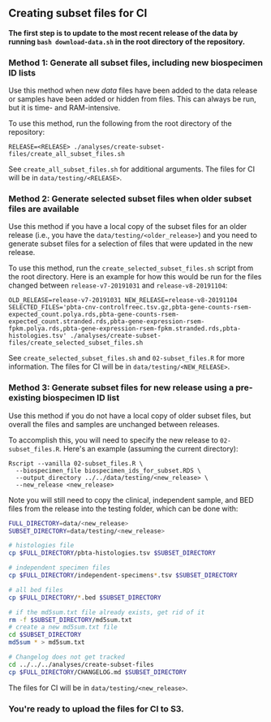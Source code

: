 ## Creating subset files for CI

**The first step is to update to the most recent release of the data by running `bash download-data.sh` in the root directory of the repository.**

### Method 1: Generate all subset files, including new biospecimen ID lists

Use this method when new _data_ files have been added to the data release or samples have been added or hidden from files.
This can always be run, but it is time- and RAM-intensive.

To use this method, run the following from the root directory of the repository:

```
RELEASE=<RELEASE> ./analyses/create-subset-files/create_all_subset_files.sh
```

See `create_all_subset_files.sh` for additional arguments.
The files for CI will be in `data/testing/<RELEASE>`.

### Method 2: Generate selected subset files when older subset files are available

Use this method if you have a local copy of the subset files for an older release (i.e., you have the `data/testing/<older_release>`) and you need to generate subset files for a selection of files that were updated in the new release.

To use this method, run the `create_selected_subset_files.sh` script from the root directory.
Here is an example for how this would be run for the files changed between `release-v7-20191031` and `release-v8-20191104`:

```
OLD_RELEASE=release-v7-20191031 NEW_RELEASE=release-v8-20191104 SELECTED_FILES='pbta-cnv-controlfreec.tsv.gz,pbta-gene-counts-rsem-expected_count.polya.rds,pbta-gene-counts-rsem-expected_count.stranded.rds,pbta-gene-expression-rsem-fpkm.polya.rds,pbta-gene-expression-rsem-fpkm.stranded.rds,pbta-histologies.tsv' ./analyses/create-subset-files/create_selected_subset_files.sh
```

See `create_selected_subset_files.sh` and `02-subset_files.R` for more information.
The files for CI will be in `data/testing/<NEW_RELEASE>`.

### Method 3: Generate subset files for new release using a pre-existing biospecimen ID list

Use this method if you do not have a local copy of older subset files, but overall the files and samples are unchanged between releases.

To accomplish this, you will need to specify the new release to `02-subset_files.R`.
Here's an example (assuming the current directory):

```
Rscript --vanilla 02-subset_files.R \
  --biospecimen_file biospecimen_ids_for_subset.RDS \
  --output_directory ../../data/testing/<new_release> \
  --new_release <new_release>
```

Note you will still need to copy the clinical, independent sample, and BED files from the release into the testing folder, which can be done with:

```sh
FULL_DIRECTORY=data/<new_release>
SUBSET_DIRECTORY=data/testing/<new_release>

# histologies file
cp $FULL_DIRECTORY/pbta-histologies.tsv $SUBSET_DIRECTORY

# independent specimen files
cp $FULL_DIRECTORY/independent-specimens*.tsv $SUBSET_DIRECTORY

# all bed files
cp $FULL_DIRECTORY/*.bed $SUBSET_DIRECTORY

# if the md5sum.txt file already exists, get rid of it
rm -f $SUBSET_DIRECTORY/md5sum.txt
# create a new md5sum.txt file
cd $SUBSET_DIRECTORY
md5sum * > md5sum.txt

# Changelog does not get tracked
cd ../../../analyses/create-subset-files
cp $FULL_DIRECTORY/CHANGELOG.md $SUBSET_DIRECTORY
```

The files for CI will be in `data/testing/<new_release>`.

### You're ready to upload the files for CI to S3.